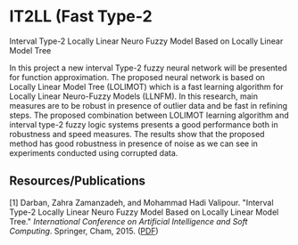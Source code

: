 # IT2LL (Fast Type-2 
Interval Type-2 Locally Linear Neuro Fuzzy Model Based on Locally Linear Model Tree

In this project a new interval Type-2 fuzzy neural network will be presented for function approximation. The proposed neural network is based on Locally Linear Model Tree (LOLIMOT) which is a fast learning algorithm for Locally Linear Neuro-Fuzzy Models (LLNFM). In this research, main measures are to be robust in presence of outlier data and be fast in refining steps. The proposed combination between LOLIMOT learning algorithm and interval type-2 fuzzy logic systems presents a good performance both in robustness and speed measures. The results show that the proposed method has good robustness in presence of noise as we can see in experiments conducted using corrupted data.

## Resources/Publications

[1] Darban, Zahra Zamanzadeh, and Mohammad Hadi Valipour. "Interval Type-2 Locally Linear Neuro Fuzzy Model Based on Locally Linear Model Tree." _International Conference on Artificial Intelligence and Soft Computing_. Springer, Cham, 2015. ([PDF]([https://www.researchgate.net/profile/Mohammad_Hadi_Valipour/publication/282180013_Interval_Type-2_Locally_Linear_Neuro_Fuzzy_Model_Based_on_Locally_Linear_Model_Tree/links/576c34ba08aec1ce8e1e5dd5.pdf](https://www.researchgate.net/profile/Mohammad_Hadi_Valipour/publication/282180013_Interval_Type-2_Locally_Linear_Neuro_Fuzzy_Model_Based_on_Locally_Linear_Model_Tree/links/576c34ba08aec1ce8e1e5dd5.pdf)))


